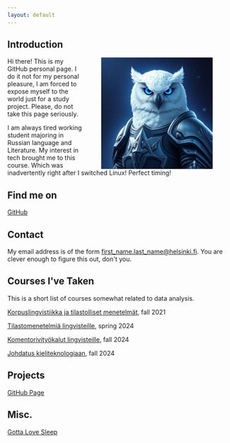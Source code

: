 ```yaml
---
layout: default
---
```


## Introduction

<img src="assets/images/white_ai_owl.jpeg" alt="My impersonation proudly going to Uni" hspace="40" width="50%" align="right"/> Hi there! This is my GitHub personal page. I do it not for my personal pleasure, I am forced to expose myself to the world just for a study project. Please, do not take this page seriously.

I am always tired working student majoring in Russian language and Literature. My interest in tech brought me to this course. Which was inadvertently right after I switched Linux! Perfect timing!

## Find me on

[GitHub](https://github.com/Howlynight)

## Contact

My email address is of the form first_name.last_name@helsinki.fi. You are clever enough to figure this out, don't you. 

## Courses I've Taken

This is a short list of courses somewhat related to data analysis.

[Korpuslingvistiikka ja tilastolliset menetelmät](https://studies.helsinki.fi/kurssit/toteutus/otm-c88e9c68-f6a9-4ced-96e2-1d4b7746eb04), fall 2021

[Tilastomenetelmiä lingvisteille](https://studies.helsinki.fi/kurssit/toteutus/hy-opt-cur-2425-b0e19397-66f9-4889-8375-4aa61f3a09df), spring 2024

[Komentorivityökalut lingvisteille](https://studies.helsinki.fi/kurssit/toteutus/hy-opt-cur-2425-261401a1-c550-4436-91b9-7edf4a1a3b57), fall 2024

[Johdatus kieliteknologiaan](https://studies.helsinki.fi/kurssit/toteutus/hy-opt-cur-2425-43b8f122-8ca2-453b-addd-cbfd756c3306), fall 2024

## Projects

[GitHub Page](https://Howlynight.github.io)

## Misc. 

[Gotta Love Sleep](https://en.wikipedia.org/wiki/Sleep) 
